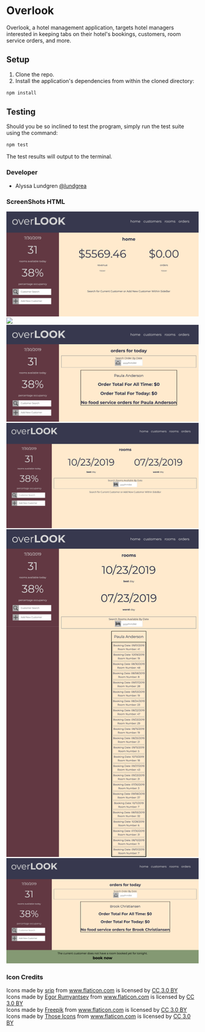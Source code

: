 # Overlook

Overlook, a hotel management application, targets hotel managers interested in keeping tabs on their hotel's bookings, customers, room service orders, and more. 

## Setup

1. Clone the repo.
1. Install the application's dependencies from within the cloned directory:

```bash
npm install
```

## Testing

Should you be so inclined to test the program, simply run the test suite using the command:

```bash
npm test
```

The test results will output to the terminal.

### Developer

- Alyssa Lundgren [@lundgrea](https://github.com/lundgrea)


### ScreenShots HTML
![](src/images/homepage.png)
![](src/images/homepage-customerseleted.png)
![](src/images/orderspage.png)
![](src/images/roomspage.png)
![](src/images/roomspage2.png)
![](src/images/booknowprompt.png)


### Icon Credits

<div>Icons made by <a href="https://www.flaticon.com/authors/srip" title="srip">srip</a> from <a href="https://www.flaticon.com/"                 title="Flaticon">www.flaticon.com</a> is licensed by <a href="http://creativecommons.org/licenses/by/3.0/"                 title="Creative Commons BY 3.0" target="_blank">CC 3.0 BY</a></div>

<div>Icons made by <a href="https://www.flaticon.com/authors/egor-rumyantsev" title="Egor Rumyantsev">Egor Rumyantsev</a> from <a href="https://www.flaticon.com/"                 title="Flaticon">www.flaticon.com</a> is licensed by <a href="http://creativecommons.org/licenses/by/3.0/"                 title="Creative Commons BY 3.0" target="_blank">CC 3.0 BY</a></div>

<div>Icons made by <a href="https://www.flaticon.com/authors/freepik" title="Freepik">Freepik</a> from <a href="https://www.flaticon.com/"                 title="Flaticon">www.flaticon.com</a> is licensed by <a href="http://creativecommons.org/licenses/by/3.0/"                 title="Creative Commons BY 3.0" target="_blank">CC 3.0 BY</a></div>

<div>Icons made by <a href="https://www.flaticon.com/authors/those-icons" title="Those Icons">Those Icons</a> from <a href="https://www.flaticon.com/"                 title="Flaticon">www.flaticon.com</a> is licensed by <a href="http://creativecommons.org/licenses/by/3.0/"                 title="Creative Commons BY 3.0" target="_blank">CC 3.0 BY</a></div>


